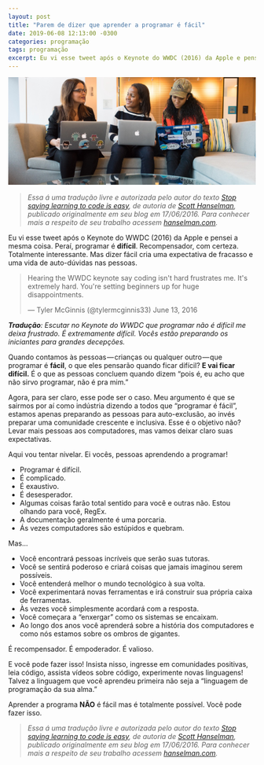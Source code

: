 ```yaml
---
layout: post
title: "Parem de dizer que aprender a programar é fácil"
date: 2019-06-08 12:13:00 -0300
categories: programação
tags: programação
excerpt: Eu vi esse tweet após o Keynote do WWDC (2016) da Apple e pensei a mesma coisa. Peraí, programar é difícil. Recompensador, com certeza. Totalmente interessante. Mas dizer fácil cria uma expectativa de fracasso e uma vida de auto-dúvidas nas pessoas...
---
```


![](/assets/images/girls-coding.jpeg)

>_Essa á uma tradução livre e autorizada pelo autor do texto [Stop saying learning to code is easy](https://www.hanselman.com/blog/StopSayingLearningToCodeIsEasy.aspx), de autoria de [Scott Hanselman](https://www.hanselman.com/about/), publicado originalmente em seu blog em 17/06/2016. Para conhecer mais a respeito de seu trabalho acessem [hanselman.com](http://hanselman.com)._

Eu vi esse tweet após o Keynote do WWDC (2016) da Apple e pensei a mesma coisa. Peraí, programar é **difícil**. Recompensador, com certeza. Totalmente interessante. Mas dizer fácil cria uma expectativa de fracasso e uma vida de auto-dúvidas nas pessoas.

>Hearing the WWDC keynote say coding isn't hard frustrates me. It's extremely hard. You're setting beginners up for huge disappointments.
>
>— Tyler McGinnis (@tylermcginnis33) June 13, 2016

_**Tradução**: Escutar no Keynote do WWDC que programar não é difícil me deixa frustrado. É extremamente difícil. Vocês estão preparando os iniciantes para grandes decepções._

Quando contamos às pessoas — crianças ou qualquer outro — que programar é **fácil**, o que eles pensarão quando ficar difícil? **E vai ficar difícil.** É o que as pessoas concluem quando dizem “pois é, eu acho que não sirvo programar, não é pra mim.”

Agora, para ser claro, esse pode ser o caso. Meu argumento é que se sairmos por aí como indústria dizendo a todos que “programar é fácil”, estamos apenas preparando as pessoas para auto-exclusão, ao invés preparar uma comunidade crescente e inclusiva. Esse é o objetivo não? Levar mais pessoas aos computadores, mas vamos deixar claro suas expectativas.

Aqui vou tentar nivelar. Ei vocês, pessoas aprendendo a programar!

* Programar é difícil.
* É complicado.
* É exaustivo.
* É desesperador.
* Algumas coisas farão total sentido para você e outras não. Estou olhando para você, RegEx.
* A documentação geralmente é uma porcaria.
* Ás vezes computadores são estúpidos e quebram.

Mas...

* Você encontrará pessoas incríveis que serão suas tutoras.
* Você se sentirá poderoso e criará coisas que jamais imaginou serem possíveis.
* Você entenderá melhor o mundo tecnológico à sua volta.
* Você experimentará novas ferramentas e irá construir sua própria caixa de  ferramentas.
* Às vezes você simplesmente acordará com a resposta.
* Você começara a “enxergar” como os sistemas se encaixam.
* Ao longo dos anos você aprenderá sobre a história dos computadores e como  nós estamos sobre os ombros de gigantes.

É recompensador. É empoderador. É valioso.

E você pode fazer isso! Insista nisso, ingresse em comunidades positivas, leia código, assista vídeos sobre código, experimente novas linguagens! Talvez a linguagem que você aprendeu primeira não seja a “linguagem de programação da sua alma.”

Aprender a programa **NÃO** é fácil mas é totalmente possível. Você pode fazer isso.

>_Essa á uma tradução livre e autorizada pelo autor do texto [Stop saying learning to code is easy](https://www.hanselman.com/blog/StopSayingLearningToCodeIsEasy.aspx), de autoria de [Scott Hanselman](https://www.hanselman.com/about/), publicado originalmente em seu blog em 17/06/2016. Para conhecer mais a respeito de seu trabalho acessem [hanselman.com](http://hanselman.com)._